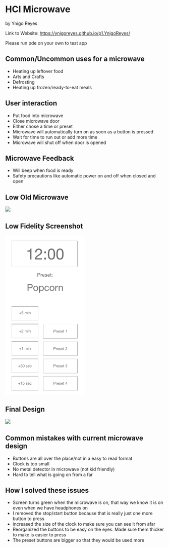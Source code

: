 # HCI Microwave
by Ynigo Reyes

Link to Website: https://ynigoreyes.github.io/p1.YnigoReyes/

Please run pde on your own to test app

## Common/Uncommon uses for a microwave
* Heating up leftover food
* Arts and Crafts
* Defrosting
* Heating up frozen/ready-to-eat meals

## User interaction
* Put food into microwave
* Close microwave door
* Either chose a time or preset
* Microwave will automatically turn on as soon as a button is pressed
* Wait for time to run out or add more time
* Microwave will shut off when door is opened

## Microwave Feedback
* Will beep when food is ready
* Safety precautions like automatic power on and off when closed and open

## Low Old Microwave
<img src="./Using-Old-Microwave.gif" width="50%">

## Low Fidelity Screenshot
<img src="./Low-Fidelity-ProtoType.png" width="50%">

## Final Design
<img src="./UX-ScreenRecording.gif" width="50%">

## Common mistakes with current microwave design
* Buttons are all over the place/not in a easy to read format
* Clock is too small
* No metal detector in microwave (not kid friendly)
* Hard to tell what is going on from a far

## How I solved these issues
* Screen turns green when the microwave is on, that way we know it is on even when we have headphones on
* I removed the stop/start button because that is really just one more button to press
* increased the size of the clock to make sure you can see it from afar
* Reorganized the buttons to be easy on the eyes. Made sure them thicker to make is easier to press
* The preset buttons are bigger so that they would be used more
